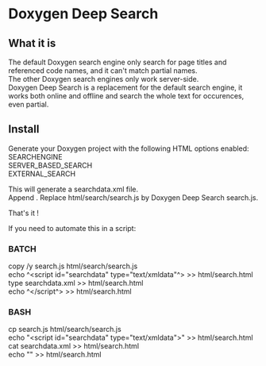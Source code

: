 Doxygen Deep Search
===================

What it is
----------

The default Doxygen search engine only search for page titles and referenced code names, and it can't match partial names.  
The other Doxygen search engines only work server-side.  
Doxygen Deep Search is a replacement for the default search engine, it works both online and offline and search the whole text for occurences, even partial.

Install
-------

Generate your Doxygen project with the following HTML options enabled:  
SEARCHENGINE  
SERVER_BASED_SEARCH  
EXTERNAL_SEARCH

This will generate a searchdata.xml file.  
Append <script id="searchdata" type="text/xmldata"> to the content of html/search.html, then paste the content of searchdata.xml, and end with </script>.
Replace html/search/search.js by Doxygen Deep Search search.js.

That's it !

If you need to automate this in a script:

### BATCH

copy /y search.js html/search/search.js  
echo ^<script id="searchdata" type="text/xmldata"^> >> html/search.html  
type searchdata.xml >> html/search.html  
echo ^</script^> >> html/search.html

### BASH

cp search.js html/search/search.js  
echo "<script id=\"searchdata\" type=\"text/xmldata\">" >> html/search.html  
cat searchdata.xml >> html/search.html  
echo "</script>" >> html/search.html
